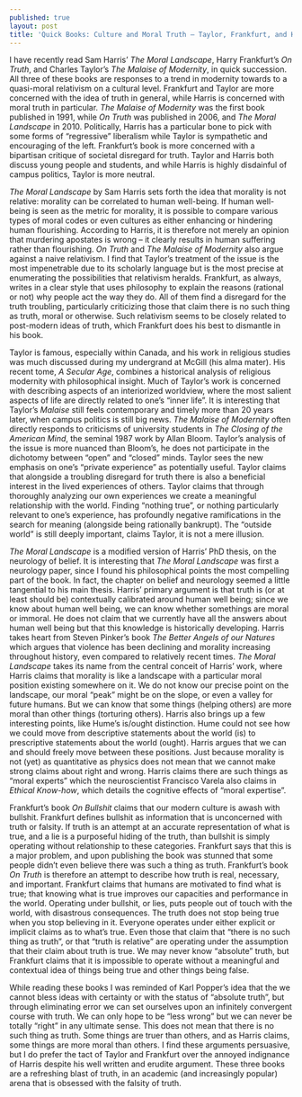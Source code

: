 ```yaml
---
published: true
layout: post
title: 'Quick Books: Culture and Moral Truth – Taylor, Frankfurt, and Harris'
---
```

I have recently read Sam Harris’ _The Moral Landscape_, Harry Frankfurt’s _On Truth_, and Charles Taylor’s _The Malaise of Modernity_, in quick succession. All three of these books are responses to a trend in modernity towards to a quasi-moral relativism on a cultural level. Frankfurt and Taylor are more concerned with the idea of truth in general, while Harris is concerned with moral truth in particular. _The Malaise of Modernity_ was the first book published in 1991, while _On Truth_ was published in 2006, and _The Moral Landscape_ in 2010. Politically, Harris has a particular bone to pick with some forms of “regressive” liberalism while Taylor is sympathetic and encouraging of the left. Frankfurt’s book is more concerned with a bipartisan critique of societal disregard for truth. Taylor and Harris both discuss young people and students, and while Harris is highly disdainful of campus politics, Taylor is more neutral. 

_The Moral Landscape_ by Sam Harris sets forth the idea that morality is not relative: morality can be correlated to human well-being. If human well-being is seen as the metric for morality, it is possible to compare various types of moral codes or even cultures as either enhancing or hindering human flourishing. According to Harris, it is therefore not merely an opinion that murdering apostates is wrong – it clearly results in human suffering rather than flourishing. _On Truth_ and _The Malaise of Modernity_ also argue against a naive relativism. I find that Taylor’s treatment of the issue is the most impenetrable due to its scholarly language but is the most precise at enumerating the possibilities that relativism heralds. Frankfurt, as always, writes in a clear style that uses philosophy to explain the reasons (rational or not) why people act the way they do. All of them find a disregard for the truth troubling, particularly criticizing those that claim there is no such thing as truth, moral or otherwise. Such relativism seems to be closely related to post-modern ideas of truth, which Frankfurt does his best to dismantle in his book.
    
Taylor is famous, especially within Canada, and his work in religious studies was much discussed during my undergrand at McGill (his alma mater). His recent tome, _A Secular Age_, combines a historical analysis  of religious modernity with philosophical insight. Much of Taylor’s work is concerned with describing aspects of an interiorized worldview, where the most salient aspects of life are directly related to one’s “inner life”. It is interesting that Taylor’s _Malaise_ still feels contemporary and timely more than 20 years later, when campus politics is still big news. _The Malaise of Modernity_ often directly responds to criticisms of university students in _The Closing of the American Mind_, the seminal 1987 work by Allan Bloom. Taylor’s analysis of the issue is more nuanced than Bloom’s, he does not participate in the dichotomy between “open” and “closed” minds. Taylor sees the new emphasis on one’s “private experience” as potentially useful. Taylor claims that alongside a troubling disregard for truth there is also a beneficial interest in the lived experiences of others. Taylor claims that through thoroughly analyzing our own experiences we create a meaningful relationship with the world. Finding “nothing true”, or nothing particularly relevant to one’s experience, has profoundly negative ramifications in the search for meaning (alongside being rationally bankrupt).  The “outside world” is still deeply important, claims Taylor, it is not a mere illusion.
    
_The Moral Landscape_ is a modified version of Harris’ PhD thesis, on the neurology of belief. It is interesting that _The Moral Landscape_ was first a neurology paper, since I found his philosophical points the most compelling part of the book. In fact, the chapter on belief and neurology seemed a little tangential to his main thesis. Harris’ primary argument is that truth is (or at least should be) contextually calibrated around human well being; since we know about human well being, we can know whether somethings are moral or immoral. He does not claim that we currently have all the answers about human well being but that this knowledge is historically developing. Harris takes heart from Steven Pinker’s book _The Better Angels of our Natures_ which argues that violence has been declining and morality increasing throughout history, even compared to relatively recent times. _The Moral Landscape_ takes its name from the central conceit of Harris’ work, where Harris claims that morality is like a landscape with a particular moral position existing somewhere on it. We do not know our precise point on the landscape, our moral “peak” might be on the slope, or even a valley for future humans. But we can know that some things (helping others) are more moral than other things (torturing others). Harris also brings up a few interesting points, like Hume’s is/ought distinction. Hume could not see how we could move from descriptive statements about the world (is) to prescriptive statements about the world (ought). Harris argues that we can and should freely move between these positions. Just because morality is not (yet) as quantitative as physics does not mean that we cannot make strong claims about right and wrong. Harris claims there are such things as “moral experts” which the neuroscientist Francisco Varela also claims in _Ethical Know-how_, which details the cognitive effects of “moral expertise”.
    
Frankfurt’s book _On Bullshit_ claims that our modern culture is awash with bullshit. Frankfurt defines bullshit as information that is unconcerned with truth or falsity. If truth is an attempt at an accurate representation of what is true, and a lie is a purposeful hiding of the truth,  than bullshit is simply operating without relationship to these categories. Frankfurt says that this is a major problem, and upon publishing the book was stunned that some people didn’t even believe there was such a thing as truth. Frankfurt’s book _On Truth_ is therefore an attempt to describe how truth is real, necessary, and important. Frankfurt claims that humans are motivated to find what is true; that knowing what is true improves our capacities and performance in the world. Operating under bullshit, or lies, puts people out of touch with the world, with disastrous consequences. The truth does not stop being true when you stop believing in it. Everyone operates under either explicit or implicit claims as to what’s true. Even those that claim that “there is no such thing as truth”, or that “truth is relative” are operating under the assumption that their claim about truth is true. We may never know “absolute” truth, but Frankfurt claims that it is impossible to operate without a meaningful and contextual idea of things being true and other things being false. 
    
While reading these books I was reminded of Karl Popper’s idea that the we cannot bless ideas with certainty or with the status of “absolute truth”, but through eliminating error we can set ourselves upon an infinitely convergent course with truth. We can only hope to be “less wrong” but we can never be totally “right” in any ultimate sense. This does not mean that there is no such thing as truth. Some things are truer than others, and as Harris claims, some things are more moral than others. I find these arguments persuasive, but I do prefer the tact of Taylor and Frankfurt over the annoyed indignance of Harris despite his well written and erudite argument. These three books are a refreshing blast of truth, in an academic (and increasingly popular) arena that is obsessed with the falsity of truth.

